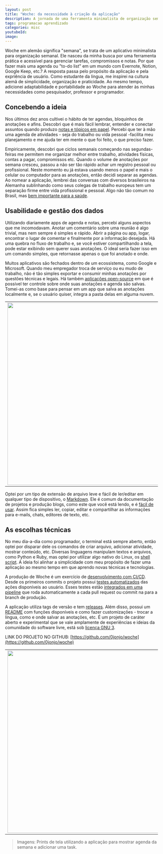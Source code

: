```yaml
---
layout: post
title: "Woche: da necessidade à criação da aplicação"
description: A jornada de uma ferramenta minimalista de organização semanal
tags: programacao aprendizado
categories: misc
youtubeId:
image:
---
```


Woche em alemão significa "semana", se trata de um aplicativo minimalista para organização semanal. Ele nasceu da minha busca por uma ferramenta prática e acessível para gerenciar tarefas, compromissos e notas. Por que fazer mais uma agenda ou "to-do list" em um mundo com Evernote, Notion, Google Keep, etc.? A resposta passa pelo propósito da aplicação e pela expriência de usuário. Como estudante da língua, me inspirei na cultura alemã de simplicidade, organização e praticidade. Ao mesmo tempo, adicionei adaptabilidade e portabilidade ao Woche para atender às minhas necessidades como pesquisador, professor e programador.

## Concebendo a ideia

Nos últimos dez anos cultivei o hábito de ter agendas, bloquinhos de anotações e afins. Descobri que é mais fácil lembrar, entender e conectar assuntos quando produzo [notas e tópicos em papel](https://tecnoblog.net/especiais/escrever-mao-aprendizado/). Percebi que ter à mão uma agenda de atividades - seja do trabalho ou vida pessoal -facilita meu planejamento e me ajuda ter em mente o que foi feito, o que preciso fazer.

 Empiricamente, descobri que ciclos semanais começando nas segundas-feiras me permitem me organizar melhor entre trabalho, atividades físicas, contas a pagar, compromissos etc. Quando o volume de anotações por semana cresceu, passou a não ser tão rápido achar um registro pessoal ou profissional. Neste momento eu já estava usando menos o papel e mais o celular ou computador para as anotações, então decidi separar as agendas. Ao nomear a aplicação, lembrei das conversas com diversos brasileiros na Alemanha sublinhando como seus colegas de trabalho europeus tem um separação firme entre vida profissional e pessoal. Algo não tão comum no Brasil, mas [bem importante para a saúde](https://economia.uol.com.br/noticias/redacao/2022/06/07/equilibrio-entre-vida-pessoal-e-profissional-todo-mundo-sai-ganhando.htm).

## Usabilidade e gestão dos dados

Utilizando diariamente apps de agenda e notas, percebi alguns aspectos que me incomodavam. Anotar um comentário sobre uma reunião é algo trivial, mas nem sempre é simples e rápido. Abrir a página ou app, logar, encontrar o lugar de comentar e finalmente por a informação desejada. Há uma quebra no fluxo de trabalho e, se você estiver compartilhando a tela, pode estar exibindo sem querer suas anotações. O ideal seria fazer isso em um comando simples, que retornasse apenas o que foi anotado e onde.

Muitos aplicativos são fechados dentro de um ecossistema, como Google e Microsoft. Quando meu empregador troca de serviço ou eu mudo de trabalho, não é tão simples exportar e consumir minhas anotações por questões técnicas e legais. Há também [aplicações open-source](https://alternativeto.net/software/notion/?feature=note-taking&license=opensource) em que é possível ter controle sobre onde suas anotações e agenda são salvas. Tomei-as como base para pensar em um app que salva as anotações localmente e, se o usuário quiser, integra a pasta delas em alguma nuvem.

<table cellpadding="0" cellspacing="0" border="0" width="100%">
<tr><td align="center">
  <img src="https://github.com/0jonjo/0jonjo.github.io/assets/64807181/2dbdeae4-267f-42db-947f-3de50d6d411d" width="600">
</td></tr>
</table>

Optei por um tipo de extensão de arquivo leve e fácil de ler/editar em qualquer tipo de dispositivo, o [Markdown](https://pt.wikipedia.org/wiki/Markdown). Ele é comum da documentação de projetos e produção blogs, como este que você está lendo, e é [fácil de usar](https://programminghistorian.org/pt/licoes/introducao-ao-markdown). Assim fica simples ler, copiar, editar e compartilhar as informações para e-mails, chats, editores de texto, etc.

## As escolhas técnicas

No meu dia-a-dia como programador, o terminal está sempre aberto, então optei por disparar dele os comandos de criar arquivo, adicionar atividade, mostrar conteúdo, etc. Diversas linguagens manipulam textos e arquivos, como Python e Ruby, mas optei por utilizar algo nativo do Linux, os [shell script](https://pt.wikipedia.org/wiki/Shell_script). A ideia foi alinhar a simplicidade com meu propósito de fazer uma aplicação ao mesmo tempo em que aprendo novas técnicas e tecnologias.

A produção de Woche é um exercício de [desenvolvimento com CI/CD](https://www.redhat.com/pt-br/topics/devops/what-is-ci-cd). Desde os primeiros commits o projeto possui [testes automatizados](https://github.com/0jonjo/woche/blob/main/tests.sh) das ações disponíveis ao usuário. Esses testes estão [integrados em uma pipeline](https://github.com/0jonjo/woche/actions) que roda automaticamente a cada pull request ou commit na para a branch de produção.

A aplicação utiliza tags de versão e tem [releases](https://github.com/0jonjo/woche/tags). Além disso, possui um [README](https://github.com/0jonjo/woche) com funções disponíveis e como fazer customizações - trocar a língua, como e onde salvar as anotações, etc. É um projeto de caráter aberto e experimental que se vale amplamente de experiências e ideias da comunidade do software livre, está sob [licença GNU 3](https://github.com/0jonjo/woche/blob/main/LICENSE).

LINK DO PROJETO NO GITHUB: [https://github.com/0jonjo/woche](https://github.com/0jonjo/woche)

<table cellpadding="0" cellspacing="0" border="0" width="100%">
<tr><td align="center">
  <img src="https://github.com/0jonjo/0jonjo.github.io/assets/64807181/69b082fa-c0c0-442f-913b-6853a06675bc" width="600">
</td></tr>
</table>

>Imagens: Prints de tela utilizando a aplicação para mostrar agenda da semana e adicionar uma task.
